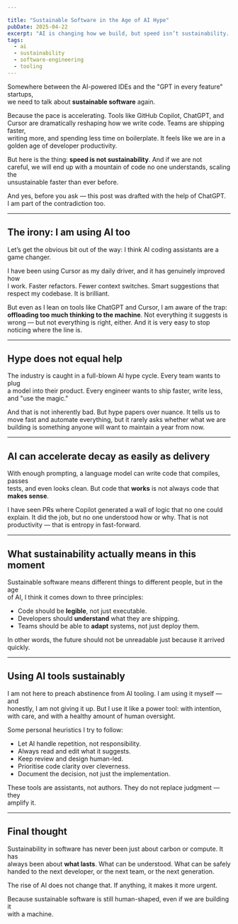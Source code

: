 ```yaml
---

title: "Sustainable Software in the Age of AI Hype"
pubDate: 2025-04-22
excerpt: "AI is changing how we build, but speed isn’t sustainability. If we’re not careful, we’ll automate our way into chaos — faster than ever before."
tags:
  - ai
  - sustainability
  - software-engineering
  - tooling
--- 
```


Somewhere between the AI-powered IDEs and the "GPT in every feature" startups,  
we need to talk about **sustainable software** again.

Because the pace is accelerating. Tools like GitHub Copilot, ChatGPT, and  
Cursor are dramatically reshaping how we write code. Teams are shipping faster,  
writing more, and spending less time on boilerplate. It feels like we are in a  
golden age of developer productivity.

But here is the thing: **speed is not sustainability**. And if we are not  
careful, we will end up with a mountain of code no one understands, scaling the  
unsustainable faster than ever before.

And yes, before you ask — this post was drafted with the help of ChatGPT.  
I am part of the contradiction too.

<!--more-->

---

## The irony: I am using AI too

Let’s get the obvious bit out of the way: I think AI coding assistants are a  
game changer.

I have been using Cursor as my daily driver, and it has genuinely improved how  
I work. Faster refactors. Fewer context switches. Smart suggestions that  
respect my codebase. It is brilliant.

But even as I lean on tools like ChatGPT and Cursor, I am aware of the trap:  
**offloading too much thinking to the machine**. Not everything it suggests is  
wrong — but not everything is right, either. And it is very easy to stop  
noticing where the line is.

---

## Hype does not equal help

The industry is caught in a full-blown AI hype cycle. Every team wants to plug  
a model into their product. Every engineer wants to ship faster, write less,  
and "use the magic."

And that is not inherently bad. But hype papers over nuance. It tells us to  
move fast and automate everything, but it rarely asks whether what we are  
building is something anyone will want to maintain a year from now.

---

## AI can accelerate decay as easily as delivery

With enough prompting, a language model can write code that compiles, passes  
tests, and even looks clean. But code that **works** is not always code that  
**makes sense**.

I have seen PRs where Copilot generated a wall of logic that no one could  
explain. It did the job, but no one understood how or why. That is not  
productivity — that is entropy in fast-forward.

---

## What sustainability actually means in this moment

Sustainable software means different things to different people, but in the age  
of AI, I think it comes down to three principles:

- Code should be **legible**, not just executable.  
- Developers should **understand** what they are shipping.  
- Teams should be able to **adapt** systems, not just deploy them.

In other words, the future should not be unreadable just because it arrived  
quickly.

---

## Using AI tools sustainably

I am not here to preach abstinence from AI tooling. I am using it myself — and  
honestly, I am not giving it up. But I use it like a power tool: with intention,  
with care, and with a healthy amount of human oversight.

Some personal heuristics I try to follow:

- Let AI handle repetition, not responsibility.  
- Always read and edit what it suggests.  
- Keep review and design human-led.  
- Prioritise code clarity over cleverness.  
- Document the decision, not just the implementation.

These tools are assistants, not authors. They do not replace judgment — they  
amplify it.

---

## Final thought

Sustainability in software has never been just about carbon or compute. It has  
always been about **what lasts**. What can be understood. What can be safely  
handed to the next developer, or the next team, or the next generation.

The rise of AI does not change that. If anything, it makes it more urgent.

Because sustainable software is still human-shaped, even if we are building it  
with a machine.
